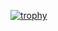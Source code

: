 [![trophy](https://github-profile-trophy.vercel.app/?username=doordedoor0&theme=onedark)](https://github.com/ryo-ma/github-profile-trophy)




